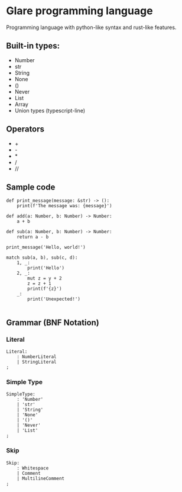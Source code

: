 # Glare programming language

Programming language with python-like syntax and rust-like features.

## Built-in types:
- Number
- str
- String
- None
- ()
- Never
- List
- Array
- Union types (typescript-line)

## Operators
- \+
- \-
- \*
- \/
- \/\/

## Sample code
```
def print_message(message: &str) -> ():
    print(f'The message was: {message}')

def add(a: Number, b: Number) -> Number:
    a + b

def sub(a: Number, b: Number) -> Number:
    return a - b

print_message('Hello, world!')

match sub(a, b), sub(c, d):
    1, _:
        print('Hello')
    2, _:
        mut z = y + 2
        z = z + 1
        print(f'{z}')
    _:
        print('Unexpected!')
 
```
 
## Grammar (BNF Notation)

### Literal
```
Literal:
	: NumberLiteral
	| StringLiteral
;
```

### Simple Type
```
SimpleType:
    : 'Number'
    | 'str'
    | 'String'
    | 'None'
    | '()'
    | 'Never'
    | 'List'
;
```

### Skip
```
Skip:
    : Whitespace
    | Comment
    | MultilineComment
;
```